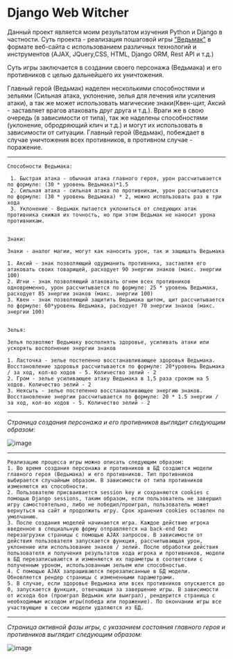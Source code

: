 # Django Web Witcher
 Данный проект является моим результатом изучения Python и Django в частности. Суть проекта - реализация пошаговой игры ["Ведьмак"](https://github.com/staywithme47/the_witcher_project) в формате веб-сайта с использованием различных технологий и инструментов (AJAX, JQuery,CSS, HTML, Django ORM, Rest API и т.д.)
 
 Суть игры заключается в создании своего персонажа (Ведьмака) и его противников с целью дальнейшего их уничтожения. 
 
 Главный герой (Ведьмак) наделен несколькими способностями и зельями (Сильная атака, уклонение, зелья для лечения или усиления атаки), а так же может использовать магические знаки(Квен-щит, Аксий - заставляет врагов атаковать друг друга и т.д.). Враги же в свою очередь (в зависимости от типа), так же наделены способностями (уклонение, обродряющий клич и т.д.) и могут их использовать в зависимости от ситуации. Главный герой (Ведьмак), побеждает в случае уничтожения всех противников, в противном случае - поражение.
 
 
 ---
 ```
 Способности Ведьмака:
 
  1. Быстрая атака - обычная атака главного героя, урон рассчитывается по формуле: (30 * уровень Ведьмака)*1.5
  2. Сильная атака - сильная атака по противникам, урон рассчитывется по формуле: (30 * уровень Ведьмака) * 2, можно использовать раз в три хода
  3. Уклонение - Ведьмак пытается уклониться от следующих атак противника снижая их точность, но при этом Ведьмак не наносит урона противникам.
 
 
 Знаки:
 
 Знаки - аналог магии, могут как наносить урон, так и защищать Ведьмака
 
 1. Аксий - знак позволяющий одурманить противника, заставляя его атаковать своих товарищей, расходует 90 энергии знаков (макс. энергии 100)
 2. Игни - знак позволяющий атаковать огнем всех противников одновременно, урон рассчитывается по формуле: 25 * уровень Ведьмака, расходует 85 энергии знаков (макс. энергии 100)
 3. Квен - знак позволяющий защитить Ведьмака щитом, щит рассчитывается по формуле: 60*уровень Ведьмака, расходует 70 энергии знаков (макс. энергии 100)
 
 
 Зелья:
 
 Зелья позволяют Ведьмаку восполнять здоровье, усиливать атаки или ускорять восполнение энергии знаков
 
 1. Ласточка - зелье постепенно восстанавливающее здоровья Ведьмака. Восстановление здоровья рассчитывается по формуле: 20*уровень Ведьмака / за ход, кол-во ходов - 5. Количество зелий - 2
 2. Гром - зелье усиливающее атаку Ведьмака в 1,5 раза сроком на 5 ходов. Количество зелий - 2
 3. Неясыть - зелье постепенно восстанавливающее энергию знаков. Восстановление энергии рассчитывается по формуле: 20 * 1.5 энергии / за ход, кол-во ходов - 5. Количество зелий - 2 
 ```
 ---
 
 
 *Страница создания персонажа и его противников выглядит следующим образом*:
 
 ![image](https://user-images.githubusercontent.com/69643765/154846515-8f04fce9-35b4-4a28-893f-710274d7654c.png)

 ---
 ```
 Реализацию процесса игры можно описать следующим образом:
 1. Во время создания персонажа и противников в БД создаются модели главного героя (Ведьмака) и его противников. Тип противников выбирается случайным образом. В зависимости от типа противников изменяются их способности.
 2. Пользователю присваивается session key и сохраняются cookies с помощью Django sessions, таким образом, если пользователь не завершил игру самостоятельно, либо не победил/проиграл, пользователь может вернуться на сайт и продолжить игру. Срок хранения cookies оставлен по умолчанию.
 3. После создания моделей начинается игра. Каждое действие игрока введенное в специальную форму отправляется на back-end без перезагрузки страницы с помощью AJAX запросов. В зависимости от действия пользователя запускается функция, рассчитывающая урон, уклонение или использование знаков / зелий. После обработки действия пользователя и получения результатов хода игрока и противников, модели в БД перезаписываются и изменяются их параметры в соответсвии с полученным уроном, использованным зельем или способностью.
 4. С помощью AJAX запрашиваются перезаписанные в БД модели. Обновляется рендер страницы с измененными параметрами.
 5. В случае, если здоровье Ведьмака или всех противников опускается до 0, запускается функция, отвечающая за завершение игры. В зависимости от исхода боя (проиграл Ведьмак или выиграл), рендерится страница с необходимым исходом игры(победа или поражение). По окончании игры все участвующие в сессии модели удаляются из БД.
 
 ```
 ---

*Страница активной фазы игры, с указанием состояния главного героя и противников выглядит следующим образом:*

![image](https://user-images.githubusercontent.com/69643765/154846561-1cb206a6-6c17-4725-a649-043b5f090347.png)
